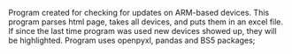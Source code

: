 Program created for checking for updates on ARM-based devices. This program parses html page, takes all devices, and puts them in an excel file. If since the last time program was used new devices showed up, they will be highlighted. Program uses openpyxl, pandas and BS5 packages;
